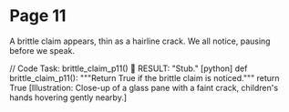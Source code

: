 
# Page 11

A brittle claim appears, thin as a hairline crack.
We all notice, pausing before we speak.

// Code Task: brittle_claim_p11()  RESULT: "Stub."
[python]
def brittle_claim_p11():
	"""Return True if the brittle claim is noticed."""
	return True
[Illustration: Close-up of a glass pane with a faint crack, children's hands hovering gently nearby.]
